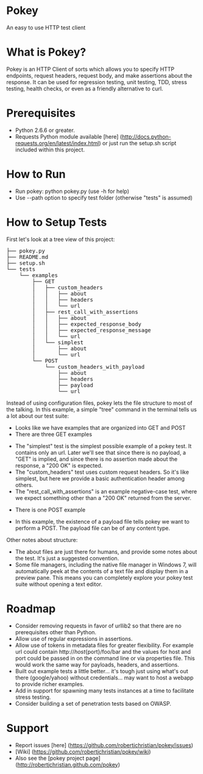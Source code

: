 Pokey
=====
An easy to use HTTP test client

What is Pokey?
============================
Pokey is an HTTP Client of sorts which allows you to specify HTTP endpoints, request headers, request body, and make assertions about the response.  It can be used for regression testing, unit testing, TDD, stress testing, health checks, or even as a friendly alternative to curl.

Prerequisites
============================
* Python 2.6.6 or greater.
* Requests Python module available [here] (http://docs.python-requests.org/en/latest/index.html) or just run the setup.sh script included within this project.

How to Run
============================
* Run pokey: python pokey.py (use -h for help)
* Use --path option to specify test folder (otherwise "tests" is assumed)

How to Setup Tests
============================
First let's look at a tree view of this project:

<pre>
├── pokey.py
├── README.md
├── setup.sh
└── tests
    └── examples
        ├── GET
        │   ├── custom_headers
        │   │   ├── about
        │   │   ├── headers
        │   │   └── url
        │   ├── rest_call_with_assertions
        │   │   ├── about
        │   │   ├── expected_response_body
        │   │   ├── expected_response_message
        │   │   └── url
        │   └── simplest
        │       ├── about
        │       └── url
        └── POST
            └── custom_headers_with_payload
                ├── about
                ├── headers
                ├── payload
                └── url
</pre>
Instead of using configuration files, pokey lets the file structure to most of the talking.  In this example, a simple "tree" command in the terminal tells us a lot about our test suite:

* Looks like we have examples that are organized into GET and POST
* There are three GET examples
+ The "simplest" test is the simplest possible example of a pokey test.  It contains only an url.  Later we'll see that since there is no payload, a "GET" is implied, and since there is no assertion made about the response, a "200 OK" is expected.
+ The "custom_headers" test uses custom request headers.  So it's like simplest, but here we provide a basic authentication header among others.
+ The "rest_call_with_assertions" is an example negative-case test, where we expect something other than a "200 OK" returned from the server.
* There is one POST example
+ In this example, the existence of a payload file tells pokey we want to perform a POST.  The payload file can be of any content type.

Other notes about structure:

* The about files are just there for humans, and provide some notes about the test.  It's just a suggested convention.
* Some file managers, including the native file manager in Windows 7, will automatically peek at the contents of a text file and display them in a preview pane.  This means you can completely explore your pokey test suite without opening a text editor.

Roadmap
============================
* Consider removing requests in favor of urllib2 so that there are no prerequisites other than Python.
* Allow use of regular expressions in assertions.
* Allow use of tokens in metadata files for greater flexibility.  For example url could contain http://${host}${port}/foo/bar and the values for host and port could be passed in on the command line or via properties file.  This would work the same way for payloads, headers, and assertions.
* Built out example tests a little better... it's tough just using what's out there (google/yahoo) without credentials... may want to host a webapp to provide richer examples.
* Add in support for spawning many tests instances at a time to facilitate stress testing.
* Consider building a set of penetration tests based on OWASP.

Support
============================
* Report issues [here] (https://github.com/robertjchristian/pokey/issues)
* [Wiki] (https://github.com/robertjchristian/pokey/wiki)
* Also see the [pokey project page] (http://robertjchristian.github.com/pokey)
